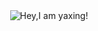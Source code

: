 <div align="center">
   <picture>
     <source media="(prefers-color-scheme: dark)" srcset="https://readme-typing-svg.demolab.com?font=Fira+Code&weight=400&size=22&pause=1000&color=FFFFFF&vCenter=true&random=false&width=435&height=31&lines=Hey%2CI+am+yaxingson!%F0%9F%91%8B">
     <source media="(prefers-color-scheme: light)" srcset="https://readme-typing-svg.demolab.com?font=Fira+Code&weight=400&size=22&pause=1000&color=666666&vCenter=true&random=false&width=435&height=31&lines=Hey%2CI+am+yaxingson!%F0%9F%91%8B">
     <img alt="Hey,I am yaxing!" src="">
   </picture>
</div>

<br />
<br />

<div align="center">
   <img src="https://img.shields.io/badge/-blog-%23f6f8fa?style=flat-square&logo=about.me&labelColor=gray" alt="" />
    &nbsp; &nbsp; &nbsp;&nbsp; &nbsp; &nbsp;
   <img src="https://img.shields.io/badge/-gitee-%23f6f8fa?style=flat-square&logo=gitee&labelColor=%23c71d23" alt="" />
   &nbsp; &nbsp; &nbsp; &nbsp; &nbsp; &nbsp;
   <img src="https://img.shields.io/badge/-juejin-%23f6f8fa?style=flat-square&logo=juejin&labelColor=%231e80ff&logoColor=white" alt="" />
   &nbsp; &nbsp; &nbsp; &nbsp; &nbsp; &nbsp;
   <img src="https://img.shields.io/badge/-leetcode-%23f6f8fa?style=flat-square&logo=leetcode&labelColor=%23ffa116&logoColor=white" alt="" />
   &nbsp; &nbsp; &nbsp; &nbsp; &nbsp; &nbsp;
   <img src="https://img.shields.io/badge/-bilibili-%23f6f8fa?style=flat-square&logo=bilibili&labelColor=%2300a1d6&logoColor=white" alt="" />
   &nbsp;&nbsp;&nbsp;&nbsp;&nbsp;&nbsp;
   <img src="https://img.shields.io/badge/-tiktok-%23f6f8fa?style=flat-square&logo=tiktok&labelColor=%23090909&logoColor=white" alt="" />
   &nbsp;&nbsp;&nbsp;&nbsp;&nbsp;&nbsp;
   <img src="https://img.shields.io/badge/-bluesky-%23f6f8fa?style=flat-square&logo=bluesky&labelColor=rgb(0%2C%20133%2C%20255)&logoColor=white" alt="" />
 </div>

<!-- <p>If my code has been helpful to you, kindly consider supporting me. <a href="/">Github sponsor</a> / <a href="">Afdian</a></p> -->
